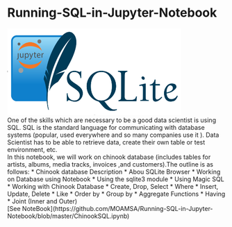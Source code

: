 # Running-SQL-in-Jupyter-Notebook

<img src="https://github.com/MOAMSA/Running-SQL-in-Jupyter-Notebook/blob/master/Figures/NotebookSQLite.PNG" height="200" width="400">
<br>
One of the skills which are necessary to be a good data scientist is using SQL. SQL is the standard language for communicating with database systems (popular, used everywhere and so many companies use it ). Data Scientist has to be able to retrieve data, create their own table or test environment, etc. <br>
In this notebook, we will work on chinook database (includes tables for artists, albums, media tracks, invoices ,and customers).The outline is as follows:
* Chinook database Description
* Abou SQLite Browser
* Working on Database using Notebook
  * Using the sqlite3 module
  * Using Magic SQL
* Working with Chinook Database 
  * Create, Drop, Select
  * Where 
  * Insert, Update, Delete
  * Like
  * Order by
  * Group by
  * Aggregate Functions
  * Having
  * Joint (Inner and Outer)
  
<br>
[See NoteBook](https://github.com/MOAMSA/Running-SQL-in-Jupyter-Notebook/blob/master/ChinookSQL.ipynb)
  
